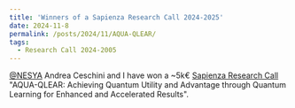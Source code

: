 ```yaml
---
title: 'Winners of a Sapienza Research Call 2024-2025'
date: 2024-11-8
permalink: /posts/2024/11/AQUA-QLEAR/
tags:
  - Research Call 2024-2005
---
```


[@NESYA](https://github.com/NesyaLab) Andrea Ceschini and I have won a ~5k€ [Sapienza Research Call](https://www.uniroma1.it/en/pagina/sapienza-research-calls) "AQUA-QLEAR: Achieving Quantum Utility and Advantage through Quantum Learning for Enhanced and Accelerated Results".
